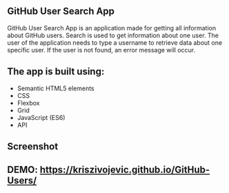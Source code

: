 GitHub User Search App
---
GitHub User Search App is an application made for getting all information about GitHub users.
Search is used to get information about one user. The user of the application needs to type a username to retrieve data about one specific user. If the user is not found, an error message will occur.


## The app is built using:
- Semantic HTML5 elements
- CSS
- Flexbox
- Grid
- JavaScript (ES6)
- API

## Screenshot

## DEMO: https://kriszivojevic.github.io/GitHub-Users/
